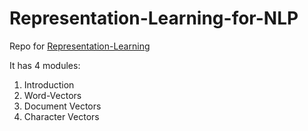 # Representation-Learning-for-NLP

Repo for [Representation-Learning](https://www.slideshare.net/anujgupta5095/representation-learning-for-nlp)

It has 4 modules:
1. Introduction
2. Word-Vectors
3. Document Vectors
4. Character Vectors
